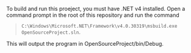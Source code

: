 To build and run this proeject, you must have .NET v4 installed. Open a command prompt in the root of this repository and run the command 

>`C:\Windows\Microsoft.NET\Framework\v4.0.30319\msbuild.exe OpenSourceProject.sln`. 

This will output the program in OpenSourceProject/bin/Debug.
